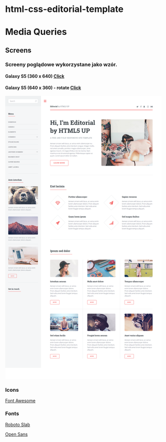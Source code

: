 # html-css-editorial-template
# Media Queries

## Screens
### Screeny poglądowe wykorzystane jako wzór.
 #### Galaxy S5 (360 x 640) [Click](images/preview/html-w2-editorial-GS5.png)
 #### Galaxy S5 (640 x 360) - rotate [Click](images/preview/html-w2-editorial-GS5-rotate.png)
![editorial template](images/preview/html-w2-editorial.png)

### Icons
[Font Awesome](http://fontawesome.io/)

### Fonts
[Roboto Slab](https://fonts.google.com/specimen/Roboto+Slab)

[Open Sans](https://fonts.google.com/specimen/Open+Sans)